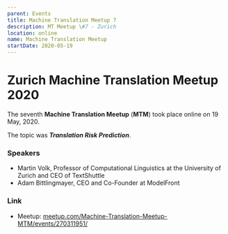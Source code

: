 ```yaml
---
parent: Events
title: Machine Translation Meetup 7
description: MT Meetup \#7 - Zurich
location: online
name: Machine Translation Meetup
startDate: 2020-05-19
---
```


# Zurich Machine Translation Meetup 2020

The seventh **Machine Translation Meetup** (**MTM**) took place online on 19 May, 2020.

The topic was ***Translation Risk Prediction***.

### Speakers

- Martin Volk, Professor of Computational Linguistics at the University of Zurich and CEO of TextShuttle
- Adam Bittlingmayer, CEO and Co-Founder at ModelFront

### Link

- Meetup: [meetup.com/Machine-Translation-Meetup-MTM/events/270311951/](https://www.meetup.com/Machine-Translation-Meetup-MTM/events/270311951/)
